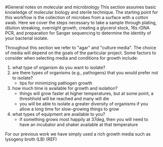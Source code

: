 #General notes on molecular and microbiology
This section assumes basic knowledge of molecular biology and sterile technique. The starting point for this workflow is the collection of microbes from a surface with a cotton swab. Here we cover the steps necessary to take a sample through plating, dilution streaking, overnight growth, creating a glycerol stock, 16s rDNA PCR, and preparation for Sanger sequencing to determine the identity of your bacterial isolate.  

Throughout this section we refer to "agar" and "culture media". The choice of media will depend on the goals of the particular project. Some factors to consider when selecting media and conditions for growth include: 

1) what type of organism do you want to isolate?
2) are there types of organisms (e.g., pathogens) that you would prefer not to isolate?
	- tips for minimizing pathogen growth
3) how much time is available for growth and isolation?
	- things will grow faster at higher temperatures, but at some point, a threshhold will be reached and many will die
	- you will be able to isolate a greater diversity of organisms if you allow a long time for slow-growing things to grow
4) what types of equipment are available to you?
	- if something grows most happily at 37deg, then you will need to have an incubator and shaker available at that temperature

 For our previous work we have simply used a rich growth media such as lysogeny broth (LB) (REF)
